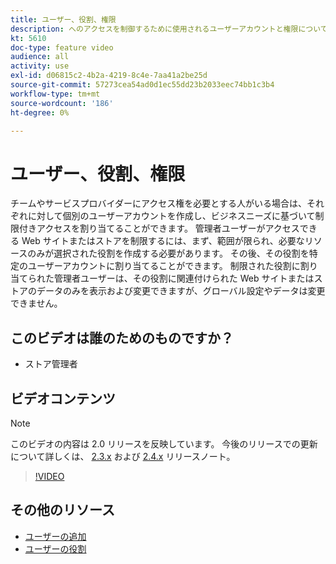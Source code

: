 ```yaml
---
title: ユーザー、役割、権限
description: へのアクセスを制御するために使用されるユーザーアカウントと権限について説明します [!DNL Commerce] Web サイトを作成し、管理者にデータを保存します。
kt: 5610
doc-type: feature video
audience: all
activity: use
exl-id: d06815c2-4b2a-4219-8c4e-7aa41a2be25d
source-git-commit: 57273cea54ad0d1ec55dd23b2033eec74bb1c3b4
workflow-type: tm+mt
source-wordcount: '186'
ht-degree: 0%

---
```


# ユーザー、役割、権限

チームやサービスプロバイダーにアクセス権を必要とする人がいる場合は、それぞれに対して個別のユーザーアカウントを作成し、ビジネスニーズに基づいて制限付きアクセスを割り当てることができます。 管理者ユーザーがアクセスできる Web サイトまたはストアを制限するには、まず、範囲が限られ、必要なリソースのみが選択された役割を作成する必要があります。 その後、その役割を特定のユーザーアカウントに割り当てることができます。 制限された役割に割り当てられた管理者ユーザーは、その役割に関連付けられた Web サイトまたはストアのデータのみを表示および変更できますが、グローバル設定やデータは変更できません。

## このビデオは誰のためのものですか？

- ストア管理者

## ビデオコンテンツ

>[!NOTE]
>
>このビデオの内容は 2.0 リリースを反映しています。 今後のリリースでの更新について詳しくは、 [2.3.x](https://devdocs.magento.com/guides/v2.3/release-notes/bk-release-notes.html) および [2.4.x](https://devdocs.magento.com/guides/v2.4/release-notes/bk-release-notes.html) リリースノート。

>[!VIDEO](https://video.tv.adobe.com/v/35788?quality=12&learn=on)

## その他のリソース

- [ユーザーの追加](https://docs.magento.com/user-guide/system/permissions-users-all.html)
- [ユーザーの役割](https://docs.magento.com/user-guide/system/permissions-user-roles.html)
